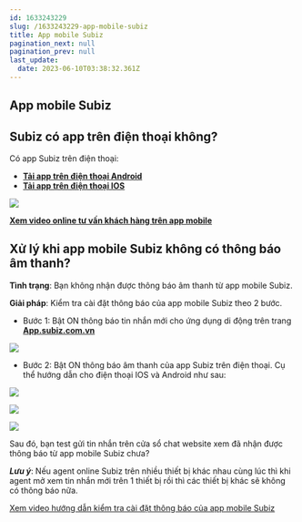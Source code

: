 ```yaml
---
id: 1633243229
slug: /1633243229-app-mobile-subiz
title: App mobile Subiz
pagination_next: null
pagination_prev: null
last_update:
  date: 2023-06-10T03:38:32.361Z
---
```


## App mobile Subiz

## Subiz có app trên điện thoại không? 


Có app Subiz trên điện thoại:

- **[Tải app trên điện thoại Android](https://play.google.com/store/apps/details?id=com.subiz.mobile4)**
- **[Tải app trên điện thoại IOS](https://apps.apple.com/vn/app/subiz/id1414797772)**




![](https://vcdn.subiz-cdn.com/file/firrxrsxjzlnlxrtxqzw_acpxkgumifuoofoosble)




**[Xem video online tư vấn khách hàng trên app mobile](https://www.youtube.com/watch?v=LM1lzc6649I)**
## Xử lý khi app mobile Subiz không có thông báo âm thanh?


**Tình trạng**: Bạn không nhận được thông báo âm thanh từ app mobile Subiz. 



**Giải pháp**: Kiểm tra cài đặt thông báo của app mobile Subiz theo 2 bước.

- Bước 1: Bật ON thông báo tin nhắn mới cho ứng dụng di động trên trang **[App.subiz.com.vn](https://app.subiz.com.vn/profile/setting-notification)**




![](https://vcdn.subiz-cdn.com/file/firrxrsxmroclilmmxxs_acpxkgumifuoofoosble)


- Bước 2: Bật ON thông báo âm thanh của app Subiz trên điện thoại. Cụ thể hướng dẫn cho điện thoại IOS và Android như sau:




![](https://vcdn.subiz-cdn.com/file/firrxrsxqlacbxbsfovg_acpxkgumifuoofoosble)





![](https://vcdn.subiz-cdn.com/file/firrxrsxstrsatxdttne_acpxkgumifuoofoosble)



![](https://vcdn.subiz-cdn.com/file/firrxrsxvblekioadlwf_acpxkgumifuoofoosble)






Sau đó, bạn test gửi tin nhắn trên cửa sổ chat website xem đã nhận được thông báo từ app mobile Subiz chưa? 

***Lưu ý***: Nếu agent online Subiz trên nhiều thiết bị khác nhau cùng lúc thì khi agent mở xem tin nhắn mới trên 1 thiết bị rồi thì các thiết bị khác sẽ không có thông báo nữa. 

[Xem video hướng dẫn kiểm tra cài đặt thông báo của app mobile Subiz](https://www.youtube.com/shorts/i7Fyhh3LPoY)